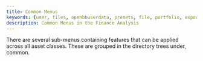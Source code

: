 ```yaml
---
title: Common Menus
keywords: [user, files, openbbuserdata, presets, file, portfolio, exports, imports, settings, styles, xlsx, csv, json, themes, openbb, bb, terminal, google, amazon, apple, microsoft, github, opensource, python, markets]
description: Common Menus in the Finance Analysis
---
```


There are several sub-menus containing features that can be applied across all asset classes. These are grouped in the directory trees under, common.
